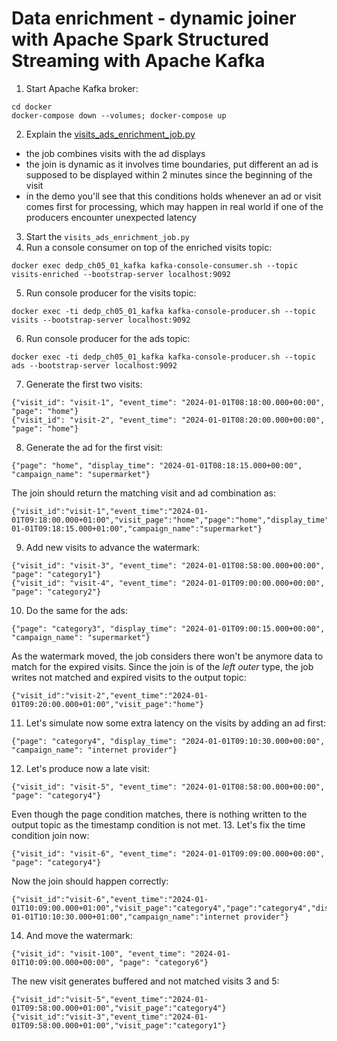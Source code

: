 # Data enrichment - dynamic joiner with Apache Spark Structured Streaming with Apache Kafka

1. Start Apache Kafka broker:
```
cd docker
docker-compose down --volumes; docker-compose up
```

2. Explain the [visits_ads_enrichment_job.py](visits_ads_enrichment_job.py)
* the job combines visits with the ad displays
* the join is dynamic as it involves time boundaries, put different an ad is supposed to be displayed 
  within 2 minutes since the beginning of the visit
* in the demo you'll see that this conditions holds whenever an ad or visit comes first for processing, which
  may happen in real world if one of the producers encounter unexpected latency
3. Start the `visits_ads_enrichment_job.py`
4. Run a console consumer on top of the enriched visits topic:
```
docker exec dedp_ch05_01_kafka kafka-console-consumer.sh --topic visits-enriched --bootstrap-server localhost:9092
```
5. Run console producer for the visits topic:
```
docker exec -ti dedp_ch05_01_kafka kafka-console-producer.sh --topic visits --bootstrap-server localhost:9092
```
6. Run console producer for the ads topic:
```
docker exec -ti dedp_ch05_01_kafka kafka-console-producer.sh --topic ads --bootstrap-server localhost:9092
```
7. Generate the first two visits:
```
{"visit_id": "visit-1", "event_time": "2024-01-01T08:18:00.000+00:00", "page": "home"}
{"visit_id": "visit-2", "event_time": "2024-01-01T08:20:00.000+00:00", "page": "home"}
```
8. Generate the ad for the first visit:
```
{"page": "home", "display_time": "2024-01-01T08:18:15.000+00:00", "campaign_name": "supermarket"}
```

The join should return the matching visit and ad combination as:
```
{"visit_id":"visit-1","event_time":"2024-01-01T09:18:00.000+01:00","visit_page":"home","page":"home","display_time":"2024-01-01T09:18:15.000+01:00","campaign_name":"supermarket"}
```

9. Add new visits to advance the watermark:
```
{"visit_id": "visit-3", "event_time": "2024-01-01T08:58:00.000+00:00", "page": "category1"}
{"visit_id": "visit-4", "event_time": "2024-01-01T09:00:00.000+00:00", "page": "category2"}
```
10. Do the same for the ads:
```
{"page": "category3", "display_time": "2024-01-01T09:00:15.000+00:00", "campaign_name": "supermarket"}
```

As the watermark moved, the job considers there won't be anymore data to match for the expired visits. Since
the join is of the _left outer_ type, the job writes not matched and expired visits to the output topic:
```
{"visit_id":"visit-2","event_time":"2024-01-01T09:20:00.000+01:00","visit_page":"home"}
```
11. Let's simulate now some extra latency on the visits by adding an ad first:
```
{"page": "category4", "display_time": "2024-01-01T09:10:30.000+00:00", "campaign_name": "internet provider"}
```
12. Let's produce now a late visit:
```
{"visit_id": "visit-5", "event_time": "2024-01-01T08:58:00.000+00:00", "page": "category4"}
```
Even though the page condition matches, there is nothing written to the output topic as the timestamp 
condition is not met.
13. Let's fix the time condition join now:
```
{"visit_id": "visit-6", "event_time": "2024-01-01T09:09:00.000+00:00", "page": "category4"}
```
Now the join should happen correctly:
```
{"visit_id":"visit-6","event_time":"2024-01-01T10:09:00.000+01:00","visit_page":"category4","page":"category4","display_time":"2024-01-01T10:10:30.000+01:00","campaign_name":"internet provider"}
```
14. And move the watermark:
```
{"visit_id": "visit-100", "event_time": "2024-01-01T10:09:00.000+00:00", "page": "category6"}
```
The new visit generates buffered and not matched visits 3 and 5:
```
{"visit_id":"visit-5","event_time":"2024-01-01T09:58:00.000+01:00","visit_page":"category4"}
{"visit_id":"visit-3","event_time":"2024-01-01T09:58:00.000+01:00","visit_page":"category1"}
```
